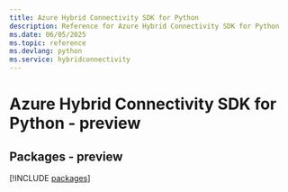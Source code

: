 ```yaml
---
title: Azure Hybrid Connectivity SDK for Python
description: Reference for Azure Hybrid Connectivity SDK for Python
ms.date: 06/05/2025
ms.topic: reference
ms.devlang: python
ms.service: hybridconnectivity
---
```

# Azure Hybrid Connectivity SDK for Python - preview
## Packages - preview
[!INCLUDE [packages](hybrid-connectivity-index.md)]